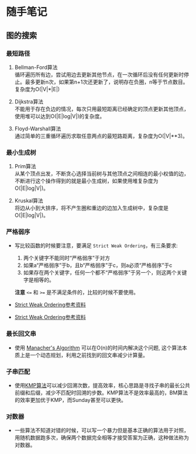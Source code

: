 # 随手笔记

## 图的搜索

### 最短路径

1. Bellman-Ford算法  
循环遍历所有边，尝试用边去更新其他节点，在一次循环后没有任何更新时停止。最多更新n次，如果第n+1次还更新了，说明存在负圈，n等于节点数目。复杂度为O(|V|\*|E|)

2. Dijkstra算法  
不能用于存在负边的情况，每次只用最短距离已经确定的顶点更新其他顶点，使用堆可以达到O(|E|log|V|)的复杂度。

3. Floyd-Warshall算法  
通过简单的三重循环遍历求取任意两点的最短路距离，复杂度为O(|V|\*\*3)。

### 最小生成树
1. Prim算法  
从某个顶点出发，不断贪心选择当前树与其他顶点之间相连的最小权值的边，不断进行这个操作得到的就是最小生成树，如果使用堆复杂度为O(|E|log|V|)。

2. Kruskal算法  
将边从小到大排序，将不产生圈和重边的边加入生成树中，复杂度是O(|E|log|V|)。

### 严格弱序

* 写比较函数的时候要注意，要满足 `Strict Weak Ordering`，有三条要求:
    1. 两个关键字不能同时“严格弱序”于对方
    2. 如果a“严格弱序”于b，且b“严格弱序”于c，则a必须“严格弱序”于c
    3. 如果存在两个关键字，任何一个都不“严格弱序”于另一个，则这两个关键字是相等的。

  **注意** `<=` 和 `>=` 是不满足条件的，比较的时候不要使用。
* [Strict Weak Ordering参考资料](https://www.cnblogs.com/walkerlala/p/5561339.html)
* [Strict Weak Ordering参考资料](https://blog.csdn.net/River_Lethe/article/details/78618788)

### 最长回文串

* 使用 [Manacher's Algorithm](http://www.cnblogs.com/grandyang/p/4475985.html) 可以在O(n)的时间内解决这个问题, 这个算法本质上是一个动态规划，利用之前找到的回文串减少计算量。

### 子串匹配

* 使用[KMP算法](https://blog.csdn.net/v_july_v/article/details/7041827)可以减少回溯次数，提高效率，核心思路是寻找子串的最长公共前缀和后缀，减少不匹配时回溯的步数。KMP算法不是效率最高的，BM算法的效率更加优于KMP，而Sunday甚至可以更快。

### 对数器

* 一些算法不知道对错的时候，可以写一个暴力但是基本正确的算法用于对照，用随机数据跑多次，确保两个数据完全相等才接受答案为正确，这种做法称为对数器。